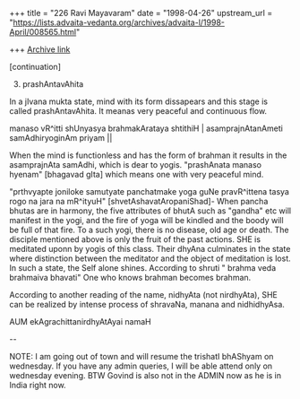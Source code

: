 +++
title = "226 Ravi Mayavaram"
date = "1998-04-26"
upstream_url = "https://lists.advaita-vedanta.org/archives/advaita-l/1998-April/008565.html"

+++
[Archive link](https://lists.advaita-vedanta.org/archives/advaita-l/1998-April/008565.html)

[continuation]

3. prashAntavAhita

In a jIvana mukta state, mind with its form dissapears and this stage
is called prashAntavAhita. It meanas very peaceful and continuous
flow.

manaso vR^itti shUnyasya brahmakArataya shtithiH |
asamprajnAtanAmeti samAdhiryoginAm priyam ||

When the mind is functionless and has the form of brahman it results
in the asamprajnAta samAdhi, which is dear to yogis.  "prashAnata
manaso hyenam" [bhagavad gIta] which means one with very peaceful
mind.

"prthvyapte joniloke samutyate panchatmake yoga guNe pravR^ittena
tasya rogo na jara na mR^ityuH" [shvetAshavatAropaniShad]- When pancha
bhutas are in harmony, the five attributes of bhutA such as "gandha"
etc will manifest in the yogi, and the fire of yoga will be kindled
and the boody will be full of that fire. To a such yogi, there is no
disease, old age or death. The disciple mentioned above is only the
fruit of the past actions. SHE is meditated uponn by yogis of this
class. Their dhyAna culminates in the state where distinction between
the meditator and the object of meditation is lost. In such a state,
the Self alone shines. According to shruti " brahma veda brahmaiva
bhavati" One who knows brahman becomes brahman.

According to another reading of the name, nidhyAta (not nirdhyAta),
SHE can be realized by intense process of shravaNa, manana and
nidhidhyAsa.


AUM ekAgrachittanirdhyAtAyai namaH

--

NOTE: I am going out of town and will resume the trishatI bhAShyam on
wednesday. If you have any admin queries, I will be able attend only
on wednesday evening. BTW Govind is also not in the ADMIN now as he is
in India right now.

